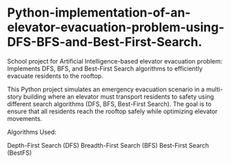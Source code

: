 # Python-implementation-of-an-elevator-evacuation-problem-using-DFS-BFS-and-Best-First-Search.
School project for Artificial Intelligence-based elevator evacuation problem: Implements DFS, BFS, and Best-First Search algorithms to efficiently evacuate residents to the rooftop.


This Python project simulates an emergency evacuation scenario in a multi-story building where an elevator must transport residents to safety using different search algorithms (DFS, BFS, Best-First Search).
The goal is to ensure that all residents reach the rooftop safely while optimizing elevator movements.

Algorithms Used:

  Depth-First Search (DFS)
  Breadth-First Search (BFS)
  Best-First Search (BestFS)
